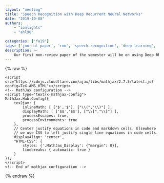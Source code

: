 ```yaml
---
layout: "meeting"
title: "Speech Recognition with Deep Recurrent Neural Networks"
date: "2019-10-08"
authors:
    - "ionlights"
    - "ahl98"
    
categories: ['fa19']
tags: ['journal-paper', 'rnn', 'speech-recognition', 'deep-learning', 'nlp']
description: >-
    Our first non-review paper of the semester will be on using Deep RNNs to perform speech recognition tasks. This approach seeks to combine the advantages of deep neural networks wtih the "flexible use of long-range context that empowers RNNs". The abstract is rather lengthy, so I'll refrain from copying it here. Our weekly  meeting on this paper will go over questions from the paper, strategies for reading  more complex research papers, and how to identify strengths and weaknesses of journal  articles.
---
```

{% raw %}  <script src="https://cdnjs.cloudflare.com/ajax/libs/require.js/2.1.10/require.min.js"></script>
  <script src="https://cdnjs.cloudflare.com/ajax/libs/jquery/2.0.3/jquery.min.js"></script>

  

  <!-- Load mathjax -->
    <script src="https://cdnjs.cloudflare.com/ajax/libs/mathjax/2.7.5/latest.js?config=TeX-AMS_HTML"></script>
    <!-- MathJax configuration -->
    <script type="text/x-mathjax-config">
    MathJax.Hub.Config({
        tex2jax: {
            inlineMath: [ ['$','$'], ["\\(","\\)"] ],
            displayMath: [ ['$$','$$'], ["\\[","\\]"] ],
            processEscapes: true,
            processEnvironments: true
        },
        // Center justify equations in code and markdown cells. Elsewhere
        // we use CSS to left justify single line equations in code cells.
        displayAlign: 'center',
        "HTML-CSS": {
            styles: {'.MathJax_Display': {"margin": 0}},
            linebreaks: { automatic: true }
        }
    });
    </script>
    <!-- End of mathjax configuration -->
  
 


{% endraw %}